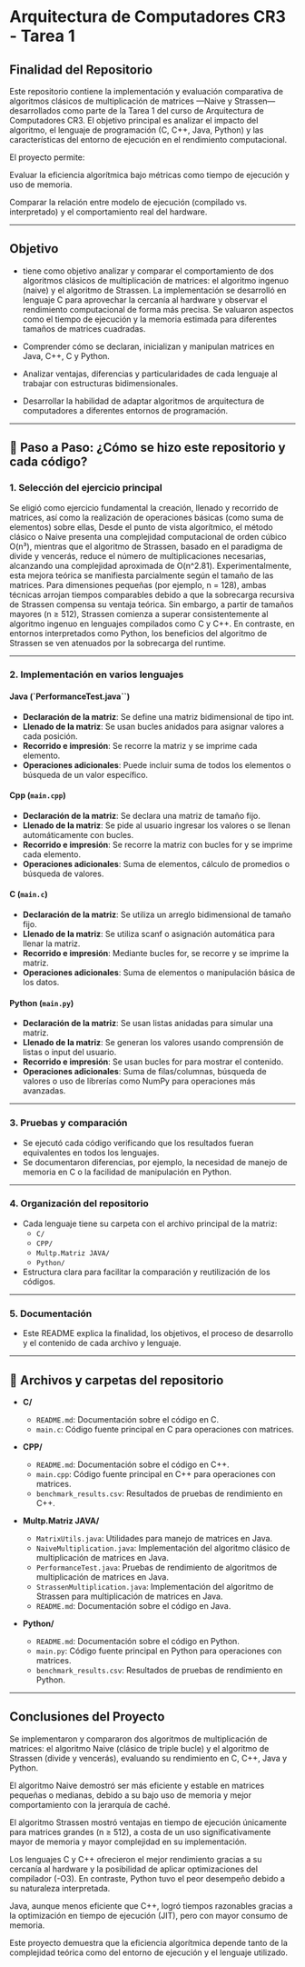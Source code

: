 # Arquitectura de Computadores CR3 - Tarea 1

## Finalidad del Repositorio

Este repositorio contiene la implementación y evaluación comparativa de algoritmos clásicos de multiplicación de matrices —Naive y Strassen— desarrollados como parte de la Tarea 1 del curso de Arquitectura de Computadores CR3. El objetivo principal es analizar el impacto del algoritmo, el lenguaje de programación (C, C++, Java, Python) y las características del entorno de ejecución en el rendimiento computacional.

El proyecto permite:

Evaluar la eficiencia algorítmica bajo métricas como tiempo de ejecución y uso de memoria.

Comparar la relación entre modelo de ejecución (compilado vs. interpretado) y el comportamiento real del hardware.

---

## Objetivo

- tiene como objetivo analizar y comparar el comportamiento de dos algoritmos clásicos de multiplicación de matrices: el algoritmo ingenuo (naive) y el algoritmo de Strassen. La implementación se desarrolló en lenguaje C para aprovechar la cercanía al hardware y observar el rendimiento computacional de forma más precisa. Se valuaron aspectos como el tiempo de ejecución y la memoria estimada para diferentes tamaños de matrices cuadradas.

- Comprender cómo se declaran, inicializan y manipulan matrices en Java, C++, C y Python.
- Analizar ventajas, diferencias y particularidades de cada lenguaje al trabajar con estructuras bidimensionales.
- Desarrollar la habilidad de adaptar algoritmos de arquitectura de computadores a diferentes entornos de programación.

---

## 👣 Paso a Paso: ¿Cómo se hizo este repositorio y cada código?

### 1. Selección del ejercicio principal

Se eligió como ejercicio fundamental la creación, llenado y recorrido de matrices, así como la realización de operaciones básicas (como suma de elementos) sobre ellas,
    Desde el punto de vista algorítmico, el método clásico o Naive presenta una complejidad computacional de orden cúbico O(n³), mientras que el algoritmo de Strassen, basado en el paradigma de divide y vencerás, reduce el número de multiplicaciones necesarias, alcanzando una complejidad aproximada de O(n^2.81).
     Experimentalmente, esta mejora teórica se manifiesta parcialmente según el tamaño de las matrices. Para dimensiones pequeñas (por ejemplo, n = 128), ambas técnicas arrojan tiempos comparables debido a que la sobrecarga recursiva de Strassen compensa su ventaja teórica. Sin embargo, a partir de tamaños mayores (n ≥ 512), Strassen comienza a superar consistentemente al algoritmo ingenuo en lenguajes compilados como C y C++. En contraste, en entornos interpretados como Python, los beneficios del algoritmo de Strassen se ven atenuados por la sobrecarga del runtime.


---

### 2. Implementación en varios lenguajes

#### Java (`PerformanceTest.java``)

- **Declaración de la matriz**: Se define una matriz bidimensional de tipo int.
- **Llenado de la matriz**: Se usan bucles anidados para asignar valores a cada posición.
- **Recorrido e impresión**: Se recorre la matriz y se imprime cada elemento.
- **Operaciones adicionales**: Puede incluir suma de todos los elementos o búsqueda de un valor específico.

#### Cpp (`main.cpp`)

- **Declaración de la matriz**: Se declara una matriz de tamaño fijo.
- **Llenado de la matriz**: Se pide al usuario ingresar los valores o se llenan automáticamente con bucles.
- **Recorrido e impresión**: Se recorre la matriz con bucles for y se imprime cada elemento.
- **Operaciones adicionales**: Suma de elementos, cálculo de promedios o búsqueda de valores.

#### C (`main.c`)

- **Declaración de la matriz**: Se utiliza un arreglo bidimensional de tamaño fijo.
- **Llenado de la matriz**: Se utiliza scanf o asignación automática para llenar la matriz.
- **Recorrido e impresión**: Mediante bucles for, se recorre y se imprime la matriz.
- **Operaciones adicionales**: Suma de elementos o manipulación básica de los datos.

#### Python (`main.py`)

- **Declaración de la matriz**: Se usan listas anidadas para simular una matriz.
- **Llenado de la matriz**: Se generan los valores usando comprensión de listas o input del usuario.
- **Recorrido e impresión**: Se usan bucles for para mostrar el contenido.
- **Operaciones adicionales**: Suma de filas/columnas, búsqueda de valores o uso de librerías como NumPy para operaciones más avanzadas.

---

### 3. Pruebas y comparación

- Se ejecutó cada código verificando que los resultados fueran equivalentes en todos los lenguajes.
- Se documentaron diferencias, por ejemplo, la necesidad de manejo de memoria en C o la facilidad de manipulación en Python.

---

### 4. Organización del repositorio

- Cada lenguaje tiene su carpeta con el archivo principal de la matriz:
    - `C/`
    - `CPP/`
    - `Multp.Matriz JAVA/`
    - `Python/`
- Estructura clara para facilitar la comparación y reutilización de los códigos.

---

### 5. Documentación

- Este README explica la finalidad, los objetivos, el proceso de desarrollo y el contenido de cada archivo y lenguaje.

---

## 📁 Archivos y carpetas del repositorio

- **C/**
  - `README.md`: Documentación sobre el código en C.
  - `main.c`: Código fuente principal en C para operaciones con matrices.

- **CPP/**
  - `README.md`: Documentación sobre el código en C++.
  - `main.cpp`: Código fuente principal en C++ para operaciones con matrices.
  - `benchmark_results.csv`: Resultados de pruebas de rendimiento en C++.

- **Multp.Matriz JAVA/**
  - `MatrixUtils.java`: Utilidades para manejo de matrices en Java.
  - `NaiveMultiplication.java`: Implementación del algoritmo clásico de multiplicación de matrices en Java.
  - `PerformanceTest.java`: Pruebas de rendimiento de algoritmos de multiplicación de matrices en Java.
  - `StrassenMultiplication.java`: Implementación del algoritmo de Strassen para multiplicación de matrices en Java.
  - `README.md`: Documentación sobre el código en Java.

- **Python/**
  - `README.md`: Documentación sobre el código en Python.
  - `main.py`: Código fuente principal en Python para operaciones con matrices.
  - `benchmark_results.csv`: Resultados de pruebas de rendimiento en Python.

---
## Conclusiones del Proyecto
Se implementaron y compararon dos algoritmos de multiplicación de matrices: el algoritmo Naive (clásico de triple bucle) y el algoritmo de Strassen (divide y vencerás), evaluando su rendimiento en C, C++, Java y Python.

El algoritmo Naive demostró ser más eficiente y estable en matrices pequeñas o medianas, debido a su bajo uso de memoria y mejor comportamiento con la jerarquía de caché.

El algoritmo Strassen mostró ventajas en tiempo de ejecución únicamente para matrices grandes (n ≥ 512), a costa de un uso significativamente mayor de memoria y mayor complejidad en su implementación.

Los lenguajes C y C++ ofrecieron el mejor rendimiento gracias a su cercanía al hardware y la posibilidad de aplicar optimizaciones del compilador (-O3). En contraste, Python tuvo el peor desempeño debido a su naturaleza interpretada.

Java, aunque menos eficiente que C++, logró tiempos razonables gracias a la optimización en tiempo de ejecución (JIT), pero con mayor consumo de memoria.

Este proyecto demuestra que la eficiencia algorítmica depende tanto de la complejidad teórica como del entorno de ejecución y el lenguaje utilizado.
